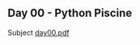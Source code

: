 ## Day 00 - Python Piscine

Subject [day00.pdf](https://github.com/lavrenovamaria/21-python-piscine/files/7127750/day00.pdf)
